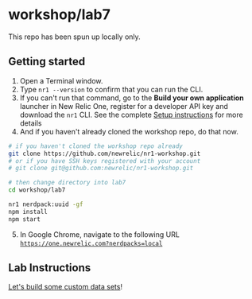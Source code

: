 # workshop/lab7

This repo has been spun up locally only.

## Getting started

1. Open a Terminal window.
2. Type `nr1 --version` to confirm that you can run the CLI.
3. If you can't run that command, go to the **Build your own application** launcher in New Relic One, register for a developer API key and download the `nr1` CLI. See the complete [Setup instructions](../SETUP.md) for more details
4. And if you haven't already cloned the workshop repo, do that now.

```bash
# if you haven't cloned the workshop repo already
git clone https://github.com/newrelic/nr1-workshop.git
# or if you have SSH keys registered with your account
# git clone git@github.com:newrelic/nr1-workshop.git

# then change directory into lab7
cd workshop/lab7

nr1 nerdpack:uuid -gf
npm install
npm start
```

5. In Google Chrome, navigate to the following URL [`https://one.newrelic.com?nerdpacks=local`](https://one.newrelic.com?nerdpacks=local)

## Lab Instructions

[Let's build some custom data sets](INSTRUCTIONS.md)!
